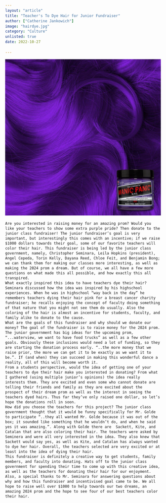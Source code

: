 ```yaml
---
layout: "article"
title: "Teacher's To Dye Hair for Junior Fundraiser"
author: ["Catherine Jankowich"]
image: "hairdye.jpg"
category: "Culture"
unlisted: true
date: 2022-10-27
 
---
```


![Picture](/assets/images/hairdye.jpg)

	 
	Are you interested in raising money for an amazing prom? Would you like your teachers to show some extra purple pride? Then donate to the junior class fundraiser! The junior fundraiser’s goal is very important, but interestingly this comes with an incentive; if we raise $1000 dollars towards their goal, some of our favorite teachers will color their hair. This fundraiser is being led by the junior class government, namely, Christopher Seminara, Leila Hopkins (president), Angel Cepeda, Torin Kelly, Dayana Reed, Chloe Feit, and Benjamin Bong; we can thank them for making our classes more interesting, as well as making the 2024 prom a dream. But of course, we all have a few more questions on what made this all possible, and how exactly this all transpired. 
	What exactly inspired this idea to have teachers dye their hair? Seminara discussed how the idea was inspired by his highschool experiences. When he was in highschool “way back in the day” he remembers teachers dying their hair pink for a breast cancer charity fundraiser; he recalls enjoying the concept of faculty doing something of that nature that you might not see them do usually. Also the coloring of the hair is almost an incentive for students, faculty, and family alike to donate to the cause. 
	What are the goals of this fundraiser and why should we donate our money? The goal of the fundraiser is to raise money for the 2024 prom. The junior government has big ideas for the upcoming prom,  “...waterview, we want to have food trucks” as well as a few other goals. Obviously these inclusions would need a lot of funding, so they are starting the donation process early. “..the more money that we raise prior, the more we can get it to be exactly as we want it to be.”. If (and when) they can succeed in making this wonderful dance a reality, all of this will become worth it. 
	From a students perspective, would the idea of getting one of your teachers to dye their hair make you interested in donating? From what I gathered (using multiple junior’s opinions) the idea really interests them. They are excited and even some who cannot donate are telling their friends and family as they are excited about the prospect of their dream prom as well as the interest in seeing the teachers dyed hairs. Thus far they’ve only raised one dollar, so let’s hope the donations roll in soon. 
	How did you choose the teachers for this project? The junior class government thought that it would be funny specifically for Mr. Golde to participate “..they all wanted Mr. Golde because it was out of the box; it sounded like something that he wouldn’t do, and when he said yes it was amazing.”. Along with Golde there are  Sackett, Kite, and Catalan that are also coloring their hair. The teachers were asked by Seminera and were all very interested in the idea. They also knew that Sackett would say yes, as well as Kite, and Catalan has always wanted to dye her hair. Overall, the teachers selected are very excited or at least into the idea of dying their hair. 
	This fundraiser is definitely a creative way to get students, family members, and faculty into donating. Hats off to the junior class government for spending their time to come up with this creative idea, as well as the teachers for donating their hair for our enjoyment. Also, a special thanks to Mr. Seminara for answering questions about why and how this fundraiser and incentivised goal came to be. We all hope to raise well over $1000 to help towards our two dreams, an amazing 2024 prom and the hope to see four of our best teachers color their hair. 
